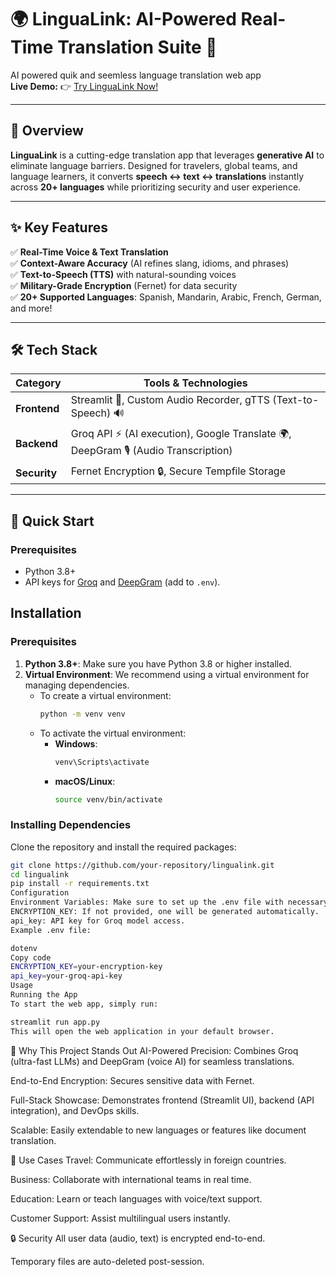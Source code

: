 # 🌍 LinguaLink: AI-Powered Real-Time Translation Suite 🚀
AI powered quik and seemless language translation web app  
**Live Demo:** 👉 [Try LinguaLink Now!](https://lingualink.streamlit.app/)  

---

## 📖 Overview  
**LinguaLink** is a cutting-edge translation app that leverages **generative AI** to eliminate language barriers. Designed for travelers, global teams, and language learners, it converts **speech ↔ text ↔ translations** instantly across **20+ languages** while prioritizing security and user experience.  

---

## ✨ Key Features  
✅ **Real-Time Voice & Text Translation**  
✅ **Context-Aware Accuracy** (AI refines slang, idioms, and phrases)  
✅ **Text-to-Speech (TTS)** with natural-sounding voices  
✅ **Military-Grade Encryption** (Fernet) for data security  
✅ **20+ Supported Languages**: Spanish, Mandarin, Arabic, French, German, and more!  

---

## 🛠️ Tech Stack  
| **Category**   | **Tools & Technologies**                                                                 |  
|----------------|------------------------------------------------------------------------------------------|  
| **Frontend**   | Streamlit 🎨, Custom Audio Recorder, gTTS (Text-to-Speech) 🔊                             |  
| **Backend**    | Groq API ⚡ (AI execution), Google Translate 🌍, DeepGram 🎙️ (Audio Transcription)        |  
| **Security**   | Fernet Encryption 🔒, Secure Tempfile Storage                                            |  

---

## 🚀 Quick Start  

### Prerequisites  
- Python 3.8+  
- API keys for [Groq](https://groq.com/) and [DeepGram](https://deepgram.com/) (add to `.env`).  

## Installation

### Prerequisites

1. **Python 3.8+**: Make sure you have Python 3.8 or higher installed.
2. **Virtual Environment**: We recommend using a virtual environment for managing dependencies.
   - To create a virtual environment:
     ```bash
     python -m venv venv
     ```
   - To activate the virtual environment:
     - **Windows**:
       ```bash
       venv\Scripts\activate
       ```
     - **macOS/Linux**:
       ```bash
       source venv/bin/activate
       ```

### Installing Dependencies

Clone the repository and install the required packages:

```bash
git clone https://github.com/your-repository/lingualink.git
cd lingualink
pip install -r requirements.txt
Configuration
Environment Variables: Make sure to set up the .env file with necessary keys.
ENCRYPTION_KEY: If not provided, one will be generated automatically.
api_key: API key for Groq model access.
Example .env file:

dotenv
Copy code
ENCRYPTION_KEY=your-encryption-key
api_key=your-groq-api-key
Usage
Running the App
To start the web app, simply run:

streamlit run app.py
This will open the web application in your default browser.
```

🌟 Why This Project Stands Out
AI-Powered Precision: Combines Groq (ultra-fast LLMs) and DeepGram (voice AI) for seamless translations.

End-to-End Encryption: Secures sensitive data with Fernet.

Full-Stack Showcase: Demonstrates frontend (Streamlit UI), backend (API integration), and DevOps skills.

Scalable: Easily extendable to new languages or features like document translation.

💼 Use Cases
Travel: Communicate effortlessly in foreign countries.

Business: Collaborate with international teams in real time.

Education: Learn or teach languages with voice/text support.

Customer Support: Assist multilingual users instantly.

🔒 Security
All user data (audio, text) is encrypted end-to-end.

Temporary files are auto-deleted post-session.
